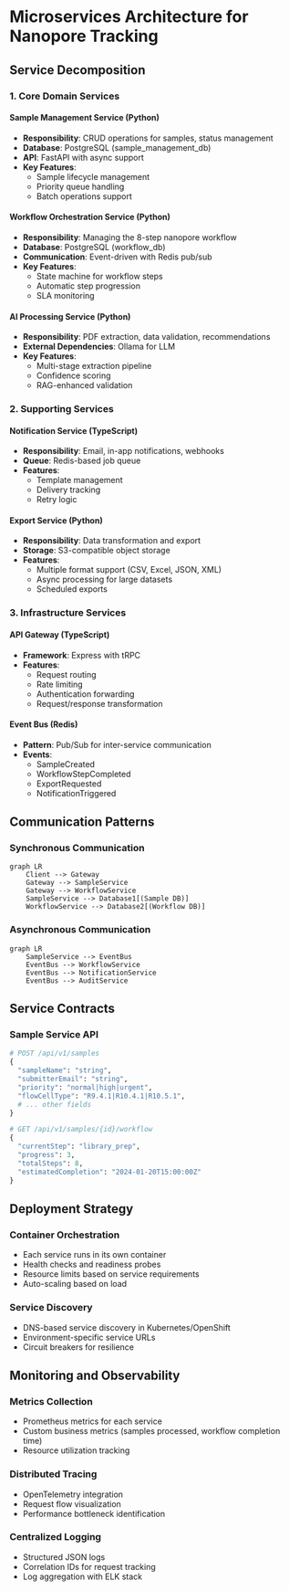 # Microservices Architecture for Nanopore Tracking

## Service Decomposition

### 1. Core Domain Services

#### Sample Management Service (Python)
- **Responsibility**: CRUD operations for samples, status management
- **Database**: PostgreSQL (sample_management_db)
- **API**: FastAPI with async support
- **Key Features**:
  - Sample lifecycle management
  - Priority queue handling
  - Batch operations support

#### Workflow Orchestration Service (Python)
- **Responsibility**: Managing the 8-step nanopore workflow
- **Database**: PostgreSQL (workflow_db)
- **Communication**: Event-driven with Redis pub/sub
- **Key Features**:
  - State machine for workflow steps
  - Automatic step progression
  - SLA monitoring

#### AI Processing Service (Python)
- **Responsibility**: PDF extraction, data validation, recommendations
- **External Dependencies**: Ollama for LLM
- **Key Features**:
  - Multi-stage extraction pipeline
  - Confidence scoring
  - RAG-enhanced validation

### 2. Supporting Services

#### Notification Service (TypeScript)
- **Responsibility**: Email, in-app notifications, webhooks
- **Queue**: Redis-based job queue
- **Features**:
  - Template management
  - Delivery tracking
  - Retry logic

#### Export Service (Python)
- **Responsibility**: Data transformation and export
- **Storage**: S3-compatible object storage
- **Features**:
  - Multiple format support (CSV, Excel, JSON, XML)
  - Async processing for large datasets
  - Scheduled exports

### 3. Infrastructure Services

#### API Gateway (TypeScript)
- **Framework**: Express with tRPC
- **Features**:
  - Request routing
  - Rate limiting
  - Authentication forwarding
  - Request/response transformation

#### Event Bus (Redis)
- **Pattern**: Pub/Sub for inter-service communication
- **Events**:
  - SampleCreated
  - WorkflowStepCompleted
  - ExportRequested
  - NotificationTriggered

## Communication Patterns

### Synchronous Communication
```mermaid
graph LR
    Client --> Gateway
    Gateway --> SampleService
    Gateway --> WorkflowService
    SampleService --> Database1[(Sample DB)]
    WorkflowService --> Database2[(Workflow DB)]
```

### Asynchronous Communication
```mermaid
graph LR
    SampleService --> EventBus
    EventBus --> WorkflowService
    EventBus --> NotificationService
    EventBus --> AuditService
```

## Service Contracts

### Sample Service API
```python
# POST /api/v1/samples
{
  "sampleName": "string",
  "submitterEmail": "string",
  "priority": "normal|high|urgent",
  "flowCellType": "R9.4.1|R10.4.1|R10.5.1",
  # ... other fields
}

# GET /api/v1/samples/{id}/workflow
{
  "currentStep": "library_prep",
  "progress": 3,
  "totalSteps": 8,
  "estimatedCompletion": "2024-01-20T15:00:00Z"
}
```

## Deployment Strategy

### Container Orchestration
- Each service runs in its own container
- Health checks and readiness probes
- Resource limits based on service requirements
- Auto-scaling based on load

### Service Discovery
- DNS-based service discovery in Kubernetes/OpenShift
- Environment-specific service URLs
- Circuit breakers for resilience

## Monitoring and Observability

### Metrics Collection
- Prometheus metrics for each service
- Custom business metrics (samples processed, workflow completion time)
- Resource utilization tracking

### Distributed Tracing
- OpenTelemetry integration
- Request flow visualization
- Performance bottleneck identification

### Centralized Logging
- Structured JSON logs
- Correlation IDs for request tracking
- Log aggregation with ELK stack 